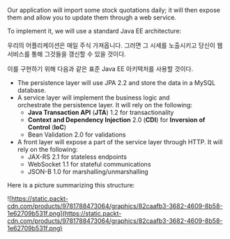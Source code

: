 Our application will import some stock quotations daily; it will then expose them and allow you to update them through a web service.

To implement it, we will use a standard Java EE architecture:

우리의 어플리케이션은 매일 주식 가져옵니다. 그러면 그 시세를 노출시키고 당신이 웹 서비스를 통해 그것들을 갱신할 수 있을 것이다.

이를 구현하기 위해 다음과 같은 표준 Java EE 아키텍처를 사용할 것이다.

- The persistence layer will use JPA 2.2 and store the data in a MySQL database.
- A service layer will implement the business logic and orchestrate the persistence layer. It will rely on the following:
    - **Java Transaction API** (**JTA**) 1.2 for transactionality
    - **Context and Dependency Injection** 2.0 (**CDI**) for **Inversion of Control** (**IoC**)
    - Bean Validation 2.0 for validations
- A front layer will expose a part of the service layer through HTTP. It will rely on the following:
    - JAX-RS 2.1 for stateless endpoints
    - WebSocket 1.1 for stateful communications
    - JSON-B 1.0 for marshalling/unmarshalling

Here is a picture summarizing this structure:

![https://static.packt-cdn.com/products/9781788473064/graphics/82caafb3-3682-4609-8b58-1e62709b531f.png](https://static.packt-cdn.com/products/9781788473064/graphics/82caafb3-3682-4609-8b58-1e62709b531f.png)